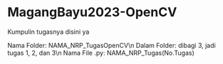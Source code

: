 # MagangBayu2023-OpenCV
Kumpulin tugasnya disini ya

Nama Folder: NAMA_NRP_TugasOpenCV\n
Dalam Folder: dibagi 3, jadi tugas 1, 2, dan 3\n
Nama File .py: NAMA_NRP_Tugas(No.Tugas)
